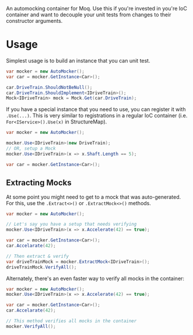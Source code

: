 An automocking container for Moq. Use this if you're invested in you're IoC
container and want to decouple your unit tests from changes to their 
constructor arguments.

Usage
======

Simplest usage is to build an instance that you can unit test.

```csharp
var mocker = new AutoMocker();
var car = mocker.GetInstance<Car>();

car.DriveTrain.ShouldNotBeNull();
car.DriveTrain.ShouldImplement<IDriveTrain>();
Mock<IDriveTrain> mock = Mock.Get(car.DriveTrain);
```

If you have a special instance that you need to use, you can register it
with `.Use(...)`. This is very similar to registrations in a regular IoC
container (i.e. `For<IService>().Use(x)` in StructureMap).

```csharp
var mocker = new AutoMocker();

mocker.Use<IDriveTrain>(new DriveTrain);
// OR, setup a Mock
mocker.Use<IDriveTrain>(x => x.Shaft.Length == 5);

var car = mocker.GetInstance<Car>();
```

Extracting Mocks
----------------

At some point you might need to get to a mock that was auto-generated. For
this, use the `.Extract<>()` or `.ExtractMock<>()` methods.

```csharp
var mocker = new AutoMocker();

// Let's say you have a setup that needs verifying
mocker.Use<IDriveTrain>(x => x.Accelerate(42) == true);

var car = mocker.GetInstance<Car>();
car.Accelarate(42);

// Then extract & verify
var driveTrainMock = mocker.ExtractMock<IDriveTrain>();
driveTrainMock.VerifyAll();
```

Alternately, there's an even faster way to verify all mocks in the container:

```csharp
var mocker = new AutoMocker();
mocker.Use<IDriveTrain>(x => x.Accelerate(42) == true);

var car = mocker.GetInstance<Car>();
car.Accelarate(42);

// This method verifies all mocks in the container
mocker.VerifyAll();
```
